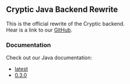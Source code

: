 ## Cryptic Java Backend Rewrite
This is the official rewrite of the Cryptic backend.<br>
Hear is a link to our [GitHub](https://github.com/JannikEmmerich/cryptic-backend).

### Documentation

Check out our Java documentation:
* [latest](https://cryptic.rubidium.ml/javadoc/latest/index.html)
* [0.3.0](https://cryptic.rubidium.ml/javadoc/0.3.0/index.html)
